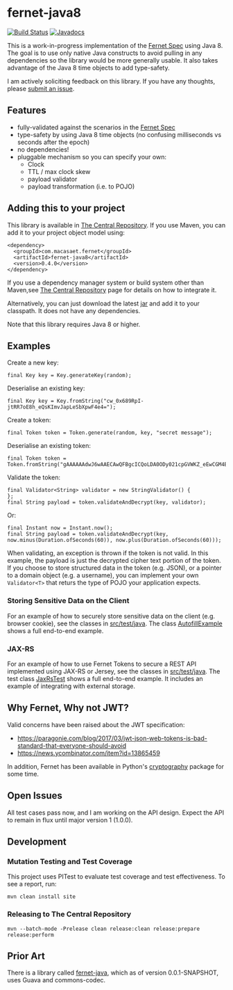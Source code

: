 # fernet-java8

[![Build Status](https://travis-ci.org/l0s/fernet-java8.svg?branch=master)](https://travis-ci.org/l0s/fernet-java8)
[![Javadocs](https://javadoc.io/badge/com.macasaet.fernet/fernet-java8.svg)](https://javadoc.io/doc/com.macasaet.fernet/fernet-java8)

This is a work-in-progress implementation of the
[Fernet Spec](https://github.com/fernet/spec) using Java 8.
The goal is to use only native Java constructs to avoid pulling in any
dependencies so the library would be more generally usable. It also takes
advantage of the Java 8 time objects to add type-safety.

I am actively soliciting feedback on this library. If you have any thoughts,
please [submit an issue](https://github.com/l0s/fernet-java8/issues).

## Features
* fully-validated against the scenarios in the [Fernet Spec](https://github.com/fernet/spec)
* type-safety by using Java 8 time objects (no confusing milliseconds vs seconds after the epoch)
* no dependencies!
* pluggable mechanism so you can specify your own:
    * Clock
    * TTL / max clock skew
    * payload validator
    * payload transformation (i.e. to POJO)

## Adding this to your project

This library is available in
[The Central Repository](https://repo1.maven.org/maven2/com/macasaet/fernet/fernet-java8/).
If you use Maven, you can add it to your project object model using:

    <dependency>
      <groupId>com.macasaet.fernet</groupId>
      <artifactId>fernet-java8</artifactId>
      <version>0.4.0</version>
    </dependency>

If you use a dependency manager system or build system other than Maven,see
[The Central Repository](https://search.maven.org/#artifactdetails%7Ccom.macasaet.fernet%7Cfernet-java8%7C0.4.0%7Cjar)
page for details on how to integrate it.

Alternatively, you can just download the latest
[jar](https://github.com/l0s/fernet-java8/releases) and add it to your
classpath. It does not have any dependencies.

Note that this library requires Java 8 or higher.

## Examples

Create a new key:

    final Key key = Key.generateKey(random);

Deserialise an existing key:

    final Key key = Key.fromString("cw_0x689RpI-jtRR7oE8h_eQsKImvJapLeSbXpwF4e4=");

Create a token:

    final Token token = Token.generate(random, key, "secret message");

Deserialise an existing token:

    final Token token = Token.fromString("gAAAAAAdwJ6wAAECAwQFBgcICQoLDA0ODy021cpGVWKZ_eEwCGM4BLLF_5CV9dOPmrhuVUPgJobwOz7JcbmrR64jVmpU4IwqDA==");

Validate the token:

    final Validator<String> validator = new StringValidator() {
    };
    final String payload = token.validateAndDecrypt(key, validator);

Or:

    final Instant now = Instant.now();
    final String payload = token.validateAndDecrypt(key, now.minus(Duration.ofSeconds(60)), now.plus(Duration.ofSeconds(60)));

When validating, an exception is thrown if the token is not valid.  In this
example, the payload is just the decrypted cipher text portion of the token.
If you choose to store structured data in the token (e.g. JSON), or a
pointer to a domain object (e.g. a username), you can implement your own
`Validator<T>` that returs the type of POJO your application expects.

### Storing Sensitive Data on the Client

For an example of how to securely store sensitive data on the client (e.g. browser cookie), see the classes in
[src/test/java](https://github.com/l0s/fernet-java8/tree/master/src/test/java/com/macasaet/fernet/example/autofill). The class 
[AutofillExample](https://github.com/l0s/fernet-java8/blob/master/src/test/java/com/macasaet/fernet/example/autofill/AutofillExample.java) 
shows a full end-to-end example.

### JAX-RS

For an example of how to use Fernet Tokens to secure a REST API implemented
using  JAX-RS or Jersey, see the classes in
[src/test/java](https://github.com/l0s/fernet-java8/tree/master/src/test/java/com/macasaet/fernet/example/jaxrs).
The test class
[JaxRsTest](https://github.com/l0s/fernet-java8/blob/master/src/test/java/com/macasaet/fernet/example/jaxrs/JaxRsTest.java)
shows a full end-to-end example. It includes an example of integrating with
external storage.

## Why Fernet, Why not JWT?

Valid concerns have been raised about the JWT specification:
* https://paragonie.com/blog/2017/03/jwt-json-web-tokens-is-bad-standard-that-everyone-should-avoid
* https://news.ycombinator.com/item?id=13865459

In addition, Fernet has been available in Python's
[cryptography](https://github.com/pyca/cryptography) package for some time.

## Open Issues

All test cases pass now, and I am working on the API design. Expect the
API to remain in flux until major version 1 (1.0.0).

## Development

### Mutation Testing and Test Coverage

This project uses PITest to evaluate test coverage and test effectiveness.
To see a report, run:

    mvn clean install site

### Releasing to The Central Repository

    mvn --batch-mode -Prelease clean release:clean release:prepare release:perform

## Prior Art

There is a library called
[fernet-java](https://github.com/trancee/fernet-java/), which as of version
0.0.1-SNAPSHOT, uses Guava and commons-codec.
